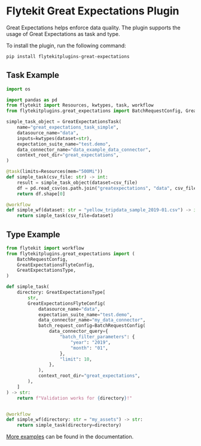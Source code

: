 # Flytekit Great Expectations Plugin

Great Expectations helps enforce data quality. The plugin supports the usage of Great Expectations as task and type.

To install the plugin, run the following command:

```bash
pip install flytekitplugins-great-expectations
```

## Task Example
```python
import os

import pandas as pd
from flytekit import Resources, kwtypes, task, workflow
from flytekitplugins.great_expectations import BatchRequestConfig, GreatExpectationsTask

simple_task_object = GreatExpectationsTask(
    name="great_expectations_task_simple",
    datasource_name="data",
    inputs=kwtypes(dataset=str),
    expectation_suite_name="test.demo",
    data_connector_name="data_example_data_connector",
    context_root_dir="great_expectations",
)

@task(limits=Resources(mem="500Mi"))
def simple_task(csv_file: str) -> int:
    result = simple_task_object(dataset=csv_file)
    df = pd.read_csv(os.path.join("greatexpectations", "data", csv_file))
    return df.shape[0]

@workflow
def simple_wf(dataset: str = "yellow_tripdata_sample_2019-01.csv") -> int:
    return simple_task(csv_file=dataset)
```

## Type Example
```python
from flytekit import workflow
from flytekitplugins.great_expectations import (
    BatchRequestConfig,
    GreatExpectationsFlyteConfig,
    GreatExpectationsType,
)

def simple_task(
    directory: GreatExpectationsType[
        str,
        GreatExpectationsFlyteConfig(
            datasource_name="data",
            expectation_suite_name="test.demo",
            data_connector_name="my_data_connector",
            batch_request_config=BatchRequestConfig(
                data_connector_query={
                    "batch_filter_parameters": {
                        "year": "2019",
                        "month": "01",
                    },
                    "limit": 10,
                },
            ),
            context_root_dir="great_expectations",
        ),
    ]
) -> str:
    return f"Validation works for {directory}!"


@workflow
def simple_wf(directory: str = "my_assets") -> str:
    return simple_task(directory=directory)
```

[More examples](https://docs.flyte.org/en/latest/flytesnacks/examples/greatexpectations_plugin/index.html) can be found in the documentation.
